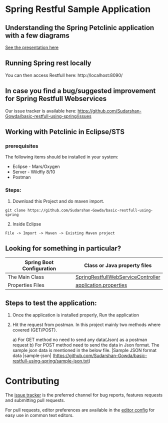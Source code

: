 # Spring Restful Sample Application 

## Understanding the Spring Petclinic application with a few diagrams
<a href="https://speakerdeck.com/michaelisvy/spring-petclinic-sample-application">See the presentation here</a>

## Running Spring rest locally

You can then access Restfull here: http://localhost:8090/


## In case you find a bug/suggested improvement for Spring Restfull Webservices
Our issue tracker is available here: https://github.com/Sudarshan-Gowda/basic-restfull-using-spring/issues


## Working with Petclinic in Eclipse/STS

### prerequisites
The following items should be installed in your system:
* Eclipse - Mars/Oxygen
* Server - Wildfly 8/10
* Postman

### Steps:

1) Download this Project and do maven import.
```
git clone https://github.com/Sudarshan-Gowda/basic-restfull-using-spring
```
2) Inside Eclipse
```
File -> Import -> Maven -> Existing Maven project
```


## Looking for something in particular?

|Spring Boot Configuration | Class or Java property files  |
|--------------------------|---|
|The Main Class | [SpringRestfullWebServiceController](https://github.com/Sudarshan-Gowda/basic-restfull-using-spring/src/main/java/com/star/sud/web/SpringRestfullWebServiceController.java) |
|Properties Files | [application.properties](https://github.com/Sudarshan-Gowda/basic-restfull-using-spring/src/main/resources) |


## Steps to test the application:

1) Once the application is installed properly, Run the application
2) Hit the request from postman. In this project mainly two methods where covered (GET/POST).
	
	a) For GET method no need to send any data(Json) as a postman request
	b) For POST method need to send the data in Json format. The sample json data is mentioned in the below file.
	   |Sample JSON format data |sample-json| (https://github.com/Sudarshan-Gowda/basic-restfull-using-spring/sample-json.txt)
   
# Contributing

The [issue tracker](https://github.com/Sudarshan-Gowda/basic-restfull-using-spring/issues) is the preferred channel for bug reports, features requests and submitting pull requests.

For pull requests, editor preferences are available in the [editor config](.editorconfig) for easy use in common text editors. 

